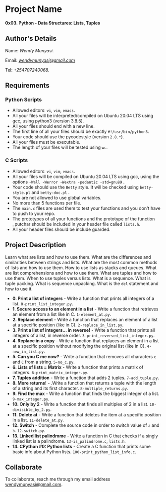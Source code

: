 # Project Name
**0x03. Python - Data Structures: Lists, Tuples**

## Author's Details
Name: *Wendy Munyasi.*

Email: *wendymunyasi@gmail.com*

Tel: *+254707240068.*

##  Requirements

### Python Scripts
*   Allowed editors: `vi`, `vim`, `emacs`.
*   All your files will be interpreted/compiled on Ubuntu 20.04 LTS using gcc, using python3 (version 3.8.5).
*   All your files should end with a new line.
*   The first line of all your files should be exactly `#!/usr/bin/python3`.
*   Your code should use the pycodestyle (version `2.8.*`).
*   All your files must be executable.
*   The length of your files will be tested using `wc`.

### C Scripts
*   Allowed editors: `vi`, `vim`, `emacs`.
*   All your files will be compiled on Ubuntu 20.04 LTS using gcc, using the options `-Wall -Werror -Wextra -pedantic -std=gnu89` .
*   Your code should use the `Betty` style. It will be checked using `betty-style.pl` and `betty-doc.pl` .
*   You are not allowed to use global variables.
*   No more than 5 functions per file.
*   The `main.c` files are used them to test your functions and you don't have to push to your repo.
*   The prototypes of all your functions and the prototype of the function _putchar should be included in your header file called `lists.h`.
*   All your header files should be include guarded.

## Project Description
Learn what are lists and how to use them.
What are the differences and similarities between strings and lists.
What are the most common methods of lists and how to use them.
How to use lists as stacks and queues.
What are list comprehensions and how to use them.
What are tuples and how to use them.
When to use tuples versus lists.
What is a sequence.
What is tuple packing.
What is sequence unpacking.
What is the `del` statement and how to use it.

* **0. Print a list of integers** - Write a function that prints all integers of a list. `0-print_list_integer.py`.
* **1. Secure access to an element in a list** - Write a function that retrieves an element from a list like in C. `1-element_at.py`.
* **2. Replace element** - Write a function that replaces an element of a list at a specific position (like in C). `2-replace_in_list.py`.
* **3. Print a list of integers... in reverse!** - Write a function that prints all integers of a list, in reverse order. `3-print_reversed_list_integer.py`.
* **4. Replace in a copy** - Write a function that replaces an element in a list at a specific position without modifying the original list (like in C). `4-new_in_list.py`.
* **5. Can you C me now?** - Write a function that removes all characters `c` and `C` from a string. `5-no_c.py`.
* **6. Lists of lists = Matrix** - Write a function that prints a matrix of integers. `6-print_matrix_integer.py`.
* **7. Tuples addition** - Write a function that adds 2 tuples. `7-add_tuple.py`.
* **8. More returns!** - .Write a function that returns a tuple with the length of a string and its first character. `8-multiple_returns.py`.
* **9. Find the max** - Write a function that finds the biggest integer of a list. `9-max_integer.py`.
* **10. Only by 2** - Write a function that finds all multiples of 2 in a list. `10-divisible_by_2.py`.
* **11. Delete at** - Write a function that deletes the item at a specific position in a list. `11-delete_at.py`.
* **12. Switch** - Complete the source code in order to switch value of `a` and `b`. `12-switch.py`.
* **13. Linked list palindrome** - Write a function in C that checks if a singly linked list is a palindrome. `13-is_palindrome.c`, `lists.h`.
* **14. CPython #0: Python lists** - Create a C function that prints some basic info about Python lists. `100-print_python_list_info.c`.

## Collaborate

To collaborate, reach me through my email address wendymunyasi@gmail.com.